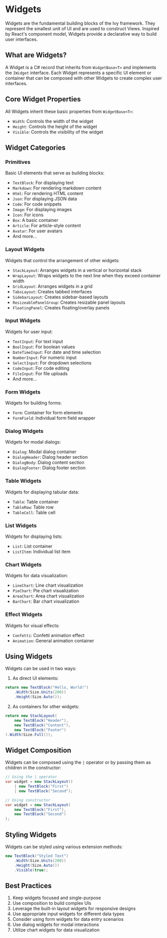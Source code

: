 # Widgets

Widgets are the fundamental building blocks of the Ivy framework. They represent the smallest unit of UI and are used to construct Views. Inspired by React's component model, Widgets provide a declarative way to build user interfaces.

## What are Widgets?

A Widget is a C# record that inherits from `WidgetBase<T>` and implements the `IWidget` interface. Each Widget represents a specific UI element or container that can be composed with other Widgets to create complex user interfaces.

## Core Widget Properties

All Widgets inherit these basic properties from `WidgetBase<T>`:

- `Width`: Controls the width of the widget
- `Height`: Controls the height of the widget
- `Visible`: Controls the visibility of the widget

## Widget Categories

### Primitives
Basic UI elements that serve as building blocks:

- `TextBlock`: For displaying text
- `Markdown`: For rendering markdown content
- `Html`: For rendering HTML content
- `Json`: For displaying JSON data
- `Code`: For code snippets
- `Image`: For displaying images
- `Icon`: For icons
- `Box`: A basic container
- `Article`: For article-style content
- `Avatar`: For user avatars
- And more...

### Layout Widgets
Widgets that control the arrangement of other widgets:

- `StackLayout`: Arranges widgets in a vertical or horizontal stack
- `WrapLayout`: Wraps widgets to the next line when they exceed container width
- `GridLayout`: Arranges widgets in a grid
- `TabsLayout`: Creates tabbed interfaces
- `SidebarLayout`: Creates sidebar-based layouts
- `ResizeablePanelGroup`: Creates resizable panel layouts
- `FloatingPanel`: Creates floating/overlay panels

### Input Widgets
Widgets for user input:

- `TextInput`: For text input
- `BoolInput`: For boolean values
- `DateTimeInput`: For date and time selection
- `NumberInput`: For numeric input
- `SelectInput`: For dropdown selections
- `CodeInput`: For code editing
- `FileInput`: For file uploads
- And more...

### Form Widgets
Widgets for building forms:

- `Form`: Container for form elements
- `FormField`: Individual form field wrapper

### Dialog Widgets
Widgets for modal dialogs:

- `Dialog`: Modal dialog container
- `DialogHeader`: Dialog header section
- `DialogBody`: Dialog content section
- `DialogFooter`: Dialog footer section

### Table Widgets
Widgets for displaying tabular data:

- `Table`: Table container
- `TableRow`: Table row
- `TableCell`: Table cell

### List Widgets
Widgets for displaying lists:

- `List`: List container
- `ListItem`: Individual list item

### Chart Widgets
Widgets for data visualization:

- `LineChart`: Line chart visualization
- `PieChart`: Pie chart visualization
- `AreaChart`: Area chart visualization
- `BarChart`: Bar chart visualization

### Effect Widgets
Widgets for visual effects:

- `Confetti`: Confetti animation effect
- `Animation`: General animation container

## Using Widgets

Widgets can be used in two ways:

1. As direct UI elements:
```csharp
return new TextBlock("Hello, World!")
    .Width(Size.Units(200))
    .Height(Size.Auto());
```

2. As containers for other widgets:
```csharp
return new StackLayout(
    new TextBlock("Header"),
    new TextBlock("Content"),
    new TextBlock("Footer")
).Width(Size.Full());
```

## Widget Composition

Widgets can be composed using the `|` operator or by passing them as children in the constructor:

```csharp
// Using the | operator
var widget = new StackLayout()
    | new TextBlock("First")
    | new TextBlock("Second");

// Using constructor
var widget = new StackLayout(
    new TextBlock("First"),
    new TextBlock("Second")
);
```

## Styling Widgets

Widgets can be styled using various extension methods:

```csharp
new TextBlock("Styled Text")
    .Width(Size.Units(200))
    .Height(Size.Auto())
    .Visible(true);
```

## Best Practices

1. Keep widgets focused and single-purpose
2. Use composition to build complex UIs
3. Leverage the built-in layout widgets for responsive designs
4. Use appropriate input widgets for different data types
5. Consider using form widgets for data entry scenarios
6. Use dialog widgets for modal interactions
7. Utilize chart widgets for data visualization